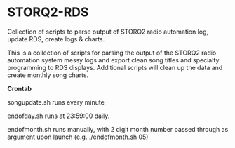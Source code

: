 # STORQ2-RDS
Collection of scripts to parse output of STORQ2 radio automation log, update RDS, create logs & charts. 


This is a collection of scripts for parsing the output of the STORQ2 radio automation system messy logs and export clean song titles and specialty programming to RDS displays. Additional scripts will clean up the data and create monthly song charts. 

**Crontab**

songupdate.sh runs every minute

endofday.sh runs at 23:59:00 daily. 

endofmonth.sh runs manually, with 2 digit month number passed through as argument upon launch (e.g. ./endofmonth.sh 05)
